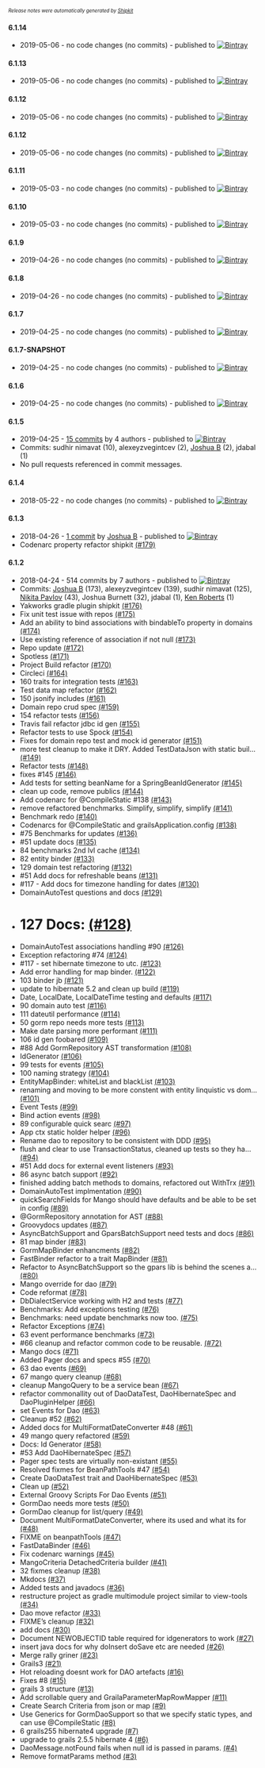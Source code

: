 <sup><sup>*Release notes were automatically generated by [Shipkit](http://shipkit.org/)*</sup></sup>

#### 6.1.14
 - 2019-05-06 - no code changes (no commits) - published to [![Bintray](https://img.shields.io/badge/Bintray-6.1.14-green.svg)](https://foobar/baz6.1.14)

#### 6.1.13
 - 2019-05-06 - no code changes (no commits) - published to [![Bintray](https://img.shields.io/badge/Bintray-6.1.13-green.svg)](https://foobar/baz6.1.13)

#### 6.1.12
 - 2019-05-06 - no code changes (no commits) - published to [![Bintray](https://img.shields.io/badge/Bintray-6.1.12-green.svg)](http://repo.9ci.com/grails-plugins/test/yak/groovy-commons/6.1.12)

#### 6.1.12
 - 2019-05-06 - no code changes (no commits) - published to [![Bintray](https://img.shields.io/badge/Bintray-6.1.12-green.svg)](http://repo.9ci.com/grails-plugins/test/yak/groovy-commons/6.1.12)

#### 6.1.11
 - 2019-05-03 - no code changes (no commits) - published to [![Bintray](https://img.shields.io/badge/Bintray-6.1.11-green.svg)](https://bintray.com/null/null/test.yak/6.1.11)

#### 6.1.10
 - 2019-05-03 - no code changes (no commits) - published to [![Bintray](https://img.shields.io/badge/Bintray-6.1.10-green.svg)](https://bintray.com/null/null/test.yak/6.1.10)

#### 6.1.9
 - 2019-04-26 - no code changes (no commits) - published to [![Bintray](https://img.shields.io/badge/Bintray-6.1.9-green.svg)](https://bintray.com/null/null/test.yak/6.1.9)

#### 6.1.8
 - 2019-04-26 - no code changes (no commits) - published to [![Bintray](https://img.shields.io/badge/Bintray-6.1.8-green.svg)](http://repo.9ci.com/grails-plugins/test/yak/gorm-tools/6.1.8)

#### 6.1.7
 - 2019-04-25 - no code changes (no commits) - published to [![Bintray](https://img.shields.io/badge/Bintray-6.1.7-green.svg)](http://repo.9ci.com/grails-plugins/test/yak/gorm-tools6.1.7)

#### 6.1.7-SNAPSHOT
 - 2019-04-25 - no code changes (no commits) - published to [![Bintray](https://img.shields.io/badge/Bintray-6.1.7-SNAPSHOT-green.svg)](https://bintray.com/null/null/test.yak/6.1.7-SNAPSHOT)

#### 6.1.6
 - 2019-04-25 - no code changes (no commits) - published to [![Bintray](https://img.shields.io/badge/Bintray-6.1.6-green.svg)](https://bintray.com/null/null/test.yak/6.1.6)

#### 6.1.5
 - 2019-04-25 - [15 commits](https://github.com/basejump/gorm-tools/compare/v6.1.4...v6.1.5) by 4 authors - published to [![Bintray](https://img.shields.io/badge/Bintray-6.1.5-green.svg)](https://bintray.com/null/null/test.yak/6.1.5)
 - Commits: sudhir nimavat (10), alexeyzvegintcev (2), [Joshua B](https://github.com/basejump) (2), jdabal (1)
 - No pull requests referenced in commit messages.

#### 6.1.4
 - 2018-05-22 - no code changes (no commits) - published to [![Bintray](https://img.shields.io/badge/Bintray-6.1.4-green.svg)](https://bintray.com/null/null/org.grails.plugins/6.1.4)

#### 6.1.3
 - 2018-04-26 - [1 commit](https://github.com/yakworks/gorm-tools/compare/v6.1.2...v6.1.3) by [Joshua B](https://github.com/basejump) - published to [![Bintray](https://img.shields.io/badge/Bintray-6.1.3-green.svg)](https://bintray.com/null/null/org.grails.plugins/6.1.3)
 - Codenarc property refactor shipkit [(#179)](https://github.com/yakworks/gorm-tools/pull/179)

#### 6.1.2
 - 2018-04-24 - 514 commits by 7 authors - published to [![Bintray](https://img.shields.io/badge/Bintray-6.1.2-green.svg)](https://bintray.com/null/null/org.grails.plugins/6.1.2)
 - Commits: [Joshua B](https://github.com/basejump) (173), alexeyzvegintcev (139), sudhir nimavat (125), [Nikita Pavlov](https://github.com/NickPavlov) (43), Joshua Burnett (32), jdabal (1), [Ken Roberts](https://github.com/ken-roberts) (1)
 - Yakworks gradle plugin shipkit [(#176)](https://github.com/yakworks/gorm-tools/pull/176)
 - Fix unit test issue with repos [(#175)](https://github.com/yakworks/gorm-tools/pull/175)
 - Add an ability to bind associations with bindableTo property in domains [(#174)](https://github.com/yakworks/gorm-tools/pull/174)
 - Use existing reference of association if not null [(#173)](https://github.com/yakworks/gorm-tools/pull/173)
 - Repo update [(#172)](https://github.com/yakworks/gorm-tools/pull/172)
 - Spotless [(#171)](https://github.com/yakworks/gorm-tools/pull/171)
 - Project Build refactor [(#170)](https://github.com/yakworks/gorm-tools/pull/170)
 - Circleci [(#164)](https://github.com/yakworks/gorm-tools/pull/164)
 - 160 traits for integration tests [(#163)](https://github.com/yakworks/gorm-tools/pull/163)
 - Test data map refactor [(#162)](https://github.com/yakworks/gorm-tools/pull/162)
 - 150 jsonify includes [(#161)](https://github.com/yakworks/gorm-tools/pull/161)
 - Domain repo crud spec [(#159)](https://github.com/yakworks/gorm-tools/pull/159)
 - 154 refactor tests [(#156)](https://github.com/yakworks/gorm-tools/pull/156)
 - Travis fail refactor jdbc id gen [(#155)](https://github.com/yakworks/gorm-tools/pull/155)
 - Refactor tests to use Spock [(#154)](https://github.com/yakworks/gorm-tools/issues/154)
 - Fixes for domain repo test and mock id generator [(#151)](https://github.com/yakworks/gorm-tools/pull/151)
 - more test cleanup to make it DRY. Added TestDataJson with static buil… [(#149)](https://github.com/yakworks/gorm-tools/pull/149)
 - Refactor tests [(#148)](https://github.com/yakworks/gorm-tools/pull/148)
 - fixes #145 [(#146)](https://github.com/yakworks/gorm-tools/pull/146)
 - Add tests for setting beanName for a SpringBeanIdGenerator [(#145)](https://github.com/yakworks/gorm-tools/issues/145)
 - clean up code, remove publics [(#144)](https://github.com/yakworks/gorm-tools/pull/144)
 - Add codenarc for @CompileStatic #138 [(#143)](https://github.com/yakworks/gorm-tools/pull/143)
 - remove refactored benchmarks. Simplify, simplify, simplify [(#141)](https://github.com/yakworks/gorm-tools/pull/141)
 - Benchmark redo [(#140)](https://github.com/yakworks/gorm-tools/pull/140)
 - Codenarcs for @CompileStatic and grailsApplication.config [(#138)](https://github.com/yakworks/gorm-tools/issues/138)
 - #75 Benchmarks for updates [(#136)](https://github.com/yakworks/gorm-tools/pull/136)
 - #51 update docs [(#135)](https://github.com/yakworks/gorm-tools/pull/135)
 - 84 benchmarks 2nd lvl cache [(#134)](https://github.com/yakworks/gorm-tools/pull/134)
 - 82 entity binder [(#133)](https://github.com/yakworks/gorm-tools/pull/133)
 - 129 domain test refactoring [(#132)](https://github.com/yakworks/gorm-tools/pull/132)
 - #51 Add docs for refreshable beans [(#131)](https://github.com/yakworks/gorm-tools/pull/131)
 - #117 - Add docs for timezone handling for dates [(#130)](https://github.com/yakworks/gorm-tools/pull/130)
 - DomainAutoTest questions and docs [(#129)](https://github.com/yakworks/gorm-tools/issues/129)
 - # 127 Docs: [(#128)](https://github.com/yakworks/gorm-tools/pull/128)
 - DomainAutoTest associations handling #90 [(#126)](https://github.com/yakworks/gorm-tools/pull/126)
 - Exception refactoring #74 [(#124)](https://github.com/yakworks/gorm-tools/pull/124)
 - #117 - set hibernate timezone to utc.  [(#123)](https://github.com/yakworks/gorm-tools/pull/123)
 - Add error handling for map binder. [(#122)](https://github.com/yakworks/gorm-tools/pull/122)
 - 103 binder jb [(#121)](https://github.com/yakworks/gorm-tools/pull/121)
 - update to hibernate 5.2 and clean up build [(#119)](https://github.com/yakworks/gorm-tools/pull/119)
 - Date, LocalDate, LocalDateTime testing and defaults [(#117)](https://github.com/yakworks/gorm-tools/issues/117)
 - 90 domain auto test [(#116)](https://github.com/yakworks/gorm-tools/pull/116)
 - 111 dateutil performance [(#114)](https://github.com/yakworks/gorm-tools/pull/114)
 - 50 gorm repo needs more tests [(#113)](https://github.com/yakworks/gorm-tools/pull/113)
 - Make date parsing more performant [(#111)](https://github.com/yakworks/gorm-tools/issues/111)
 - 106 id gen foobared [(#109)](https://github.com/yakworks/gorm-tools/pull/109)
 - #88 Add GormRepository AST transformation [(#108)](https://github.com/yakworks/gorm-tools/pull/108)
 - IdGenerator [(#106)](https://github.com/yakworks/gorm-tools/issues/106)
 - 99 tests for events [(#105)](https://github.com/yakworks/gorm-tools/pull/105)
 - 100 naming strategy [(#104)](https://github.com/yakworks/gorm-tools/pull/104)
 - EntityMapBinder: whiteList and blackList [(#103)](https://github.com/yakworks/gorm-tools/issues/103)
 - renaming and moving to be more constent with entity linquistic vs dom… [(#101)](https://github.com/yakworks/gorm-tools/pull/101)
 - Event Tests [(#99)](https://github.com/yakworks/gorm-tools/issues/99)
 - Bind action events [(#98)](https://github.com/yakworks/gorm-tools/pull/98)
 - 89 configurable quick searc [(#97)](https://github.com/yakworks/gorm-tools/pull/97)
 - App ctx static holder helper [(#96)](https://github.com/yakworks/gorm-tools/pull/96)
 - Rename dao to repository to be consistent with DDD [(#95)](https://github.com/yakworks/gorm-tools/pull/95)
 - flush and clear to use TransactionStatus, cleaned up tests so they ha… [(#94)](https://github.com/yakworks/gorm-tools/pull/94)
 - #51 Add docs for external event listeners [(#93)](https://github.com/yakworks/gorm-tools/pull/93)
 - 86 async batch support [(#92)](https://github.com/yakworks/gorm-tools/pull/92)
 - finished adding batch methods to domains, refactored out WithTrx [(#91)](https://github.com/yakworks/gorm-tools/pull/91)
 - DomainAutoTest implmentation  [(#90)](https://github.com/yakworks/gorm-tools/issues/90)
 - quickSearchFields for Mango should have defaults and be able to be set in config [(#89)](https://github.com/yakworks/gorm-tools/issues/89)
 - @GormRepository annotation for AST [(#88)](https://github.com/yakworks/gorm-tools/issues/88)
 - Groovydocs updates [(#87)](https://github.com/yakworks/gorm-tools/pull/87)
 - AsyncBatchSupport and GparsBatchSupport need tests and docs [(#86)](https://github.com/yakworks/gorm-tools/issues/86)
 - 81 map binder [(#83)](https://github.com/yakworks/gorm-tools/pull/83)
 - GormMapBinder enhancments [(#82)](https://github.com/yakworks/gorm-tools/issues/82)
 - FastBinder refactor to a trait MapBinder [(#81)](https://github.com/yakworks/gorm-tools/issues/81)
 - Refactor to AsyncBatchSupport so the gpars lib is behind the scenes a… [(#80)](https://github.com/yakworks/gorm-tools/pull/80)
 - Mango override for dao [(#79)](https://github.com/yakworks/gorm-tools/pull/79)
 - Code reformat [(#78)](https://github.com/yakworks/gorm-tools/pull/78)
 - DbDialectService working with H2 and tests [(#77)](https://github.com/yakworks/gorm-tools/issues/77)
 - Benchmarks: Add exceptions testing [(#76)](https://github.com/yakworks/gorm-tools/issues/76)
 - Benchmarks: need update benchmarks now too. [(#75)](https://github.com/yakworks/gorm-tools/issues/75)
 - Refactor Exceptions [(#74)](https://github.com/yakworks/gorm-tools/issues/74)
 - 63 event performance benchmarks [(#73)](https://github.com/yakworks/gorm-tools/pull/73)
 - #66 cleanup and refactor common code to be reusable. [(#72)](https://github.com/yakworks/gorm-tools/pull/72)
 - Mango docs [(#71)](https://github.com/yakworks/gorm-tools/pull/71)
 - Added Pager docs and specs #55 [(#70)](https://github.com/yakworks/gorm-tools/pull/70)
 - 63 dao events [(#69)](https://github.com/yakworks/gorm-tools/pull/69)
 - 67 mango query cleanup [(#68)](https://github.com/yakworks/gorm-tools/pull/68)
 - cleanup MangoQuery to be a service bean [(#67)](https://github.com/yakworks/gorm-tools/issues/67)
 - refactor commonallity out of DaoDataTest, DaoHibernateSpec and DaoPluginHelper [(#66)](https://github.com/yakworks/gorm-tools/issues/66)
 - set Events for Dao [(#63)](https://github.com/yakworks/gorm-tools/issues/63)
 - Cleanup #52 [(#62)](https://github.com/yakworks/gorm-tools/pull/62)
 - Added docs for MultiFormatDateConverter #48 [(#61)](https://github.com/yakworks/gorm-tools/pull/61)
 - 49 mango query refactored [(#59)](https://github.com/yakworks/gorm-tools/pull/59)
 - Docs: Id Generator [(#58)](https://github.com/yakworks/gorm-tools/issues/58)
 - #53 Add DaoHibernateSpec [(#57)](https://github.com/yakworks/gorm-tools/pull/57)
 - Pager spec tests are virtually non-existant [(#55)](https://github.com/yakworks/gorm-tools/issues/55)
 - Resolved fixmes for BeanPathTools #47 [(#54)](https://github.com/yakworks/gorm-tools/pull/54)
 - Create DaoDataTest trait and DaoHibernateSpec [(#53)](https://github.com/yakworks/gorm-tools/issues/53)
 - Clean up [(#52)](https://github.com/yakworks/gorm-tools/issues/52)
 - External Groovy Scripts For Dao Events [(#51)](https://github.com/yakworks/gorm-tools/issues/51)
 - GormDao needs more tests [(#50)](https://github.com/yakworks/gorm-tools/issues/50)
 - GormDao cleanup for list/query [(#49)](https://github.com/yakworks/gorm-tools/issues/49)
 - Document MultiFormatDateConverter, where its used and what its for [(#48)](https://github.com/yakworks/gorm-tools/issues/48)
 - FIXME on beanpathTools [(#47)](https://github.com/yakworks/gorm-tools/issues/47)
 - FastDataBinder [(#46)](https://github.com/yakworks/gorm-tools/issues/46)
 - Fix codenarc warnings [(#45)](https://github.com/yakworks/gorm-tools/pull/45)
 - MangoCriteria DetachedCriteria builder [(#41)](https://github.com/yakworks/gorm-tools/issues/41)
 - 32 fixmes cleanup [(#38)](https://github.com/yakworks/gorm-tools/pull/38)
 - Mkdocs [(#37)](https://github.com/yakworks/gorm-tools/pull/37)
 - Added tests and javadocs [(#36)](https://github.com/yakworks/gorm-tools/pull/36)
 - restructure project as gradle multimodule project similar to view-tools [(#34)](https://github.com/yakworks/gorm-tools/issues/34)
 - Dao move refactor [(#33)](https://github.com/yakworks/gorm-tools/pull/33)
 - FIXME’s cleanup [(#32)](https://github.com/yakworks/gorm-tools/issues/32)
 - add docs [(#30)](https://github.com/yakworks/gorm-tools/issues/30)
 - Document NEWOBJECTID table required for idgenerators to work [(#27)](https://github.com/yakworks/gorm-tools/issues/27)
 - insert java docs for why doInsert doSave etc are needed [(#26)](https://github.com/yakworks/gorm-tools/issues/26)
 - Merge rally griner [(#23)](https://github.com/yakworks/gorm-tools/pull/23)
 - Grails3 [(#21)](https://github.com/yakworks/gorm-tools/pull/21)
 - Hot reloading doesnt work for DAO artefacts [(#16)](https://github.com/yakworks/gorm-tools/issues/16)
 - Fixes #8 [(#15)](https://github.com/yakworks/gorm-tools/pull/15)
 - grails 3 structure [(#13)](https://github.com/yakworks/gorm-tools/pull/13)
 - Add scrollable query and GrailaParameterMapRowMapper [(#11)](https://github.com/yakworks/gorm-tools/pull/11)
 - Create Search Criteria from json or map [(#9)](https://github.com/yakworks/gorm-tools/issues/9)
 - Use Generics for GormDaoSupport so that we specify static types, and can use @CompileStatic [(#8)](https://github.com/yakworks/gorm-tools/issues/8)
 - 6 grails255 hibernate4 upgrade [(#7)](https://github.com/yakworks/gorm-tools/pull/7)
 - upgrade to grails 2.5.5 hibernate 4 [(#6)](https://github.com/yakworks/gorm-tools/issues/6)
 - DaoMessage.notFound fails when null id is passed in params. [(#4)](https://github.com/yakworks/gorm-tools/issues/4)
 - Remove formatParams method [(#3)](https://github.com/yakworks/gorm-tools/pull/3)


